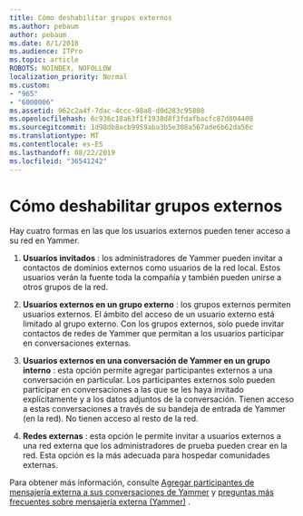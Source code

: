 ```yaml
---
title: Cómo deshabilitar grupos externos
ms.author: pebaum
author: pebaum
ms.date: 8/1/2018
ms.audience: ITPro
ms.topic: article
ROBOTS: NOINDEX, NOFOLLOW
localization_priority: Normal
ms.custom:
- "965"
- "6000006"
ms.assetid: 962c2a4f-7dac-4ccc-98a8-d0d283c95808
ms.openlocfilehash: 6c936c18a63f1f1938d8f3fdafbacfc87d804408
ms.sourcegitcommit: 1d98db8acb9959aba3b5e308a567ade6b62da56c
ms.translationtype: MT
ms.contentlocale: es-ES
ms.lasthandoff: 08/22/2019
ms.locfileid: "36541242"
---
```

# <a name="how-to-disable-external-groups"></a>Cómo deshabilitar grupos externos

Hay cuatro formas en las que los usuarios externos pueden tener acceso a su red en Yammer.
  
1. **Usuarios invitados** : los administradores de Yammer pueden invitar a contactos de dominios externos como usuarios de la red local. Estos usuarios verán la fuente toda la compañía y también pueden unirse a otros grupos de la red.

2. **Usuarios externos en un grupo externo** : los grupos externos permiten usuarios externos. El ámbito del acceso de un usuario externo está limitado al grupo externo. Con los grupos externos, solo puede invitar contactos de redes de Yammer que permitan a los usuarios participar en conversaciones externas.

3. **Usuarios externos en una conversación de Yammer en un grupo interno** : esta opción permite agregar participantes externos a una conversación en particular. Los participantes externos solo pueden participar en conversaciones a las que se les haya invitado explícitamente y a los datos adjuntos de la conversación. Tienen acceso a estas conversaciones a través de su bandeja de entrada de Yammer (en la red). No tienen acceso al resto de la red.

4. **Redes externas** : esta opción le permite invitar a usuarios externos a una red externa que los administradores de prueba pueden crear en la red. Esta opción es la más adecuada para hospedar comunidades externas.

Para obtener más información, consulte [Agregar participantes de mensajería externa a sus conversaciones de Yammer](https://support.office.com/article/add-external-messaging-participants-to-your-yammer-conversations-423653bb-86b2-4eac-9d7e-dca121f7c16c?ui=en-US&amp;rs=en-US&amp;ad=US) y [preguntas más frecuentes sobre mensajería externa (Yammer)](https://support.office.com/article/External-messaging-FAQ-Yammer-35b59d6c-bb1c-4541-bf19-9f67d2f2b199) .
  
